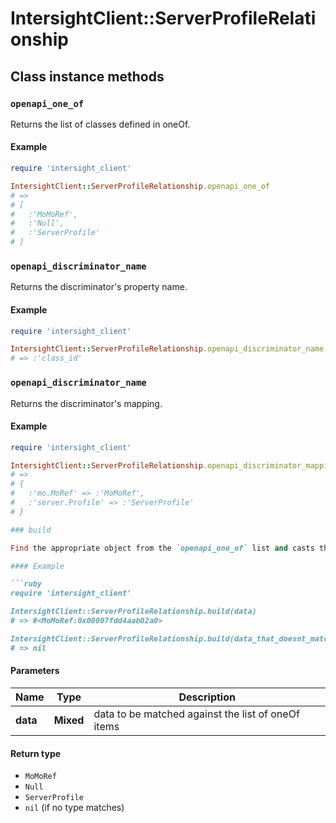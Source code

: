 # IntersightClient::ServerProfileRelationship

## Class instance methods

### `openapi_one_of`

Returns the list of classes defined in oneOf.

#### Example

```ruby
require 'intersight_client'

IntersightClient::ServerProfileRelationship.openapi_one_of
# =>
# [
#   :'MoMoRef',
#   :'Null',
#   :'ServerProfile'
# ]
```

### `openapi_discriminator_name`

Returns the discriminator's property name.

#### Example

```ruby
require 'intersight_client'

IntersightClient::ServerProfileRelationship.openapi_discriminator_name
# => :'class_id'
```

### `openapi_discriminator_name`

Returns the discriminator's mapping.

#### Example

```ruby
require 'intersight_client'

IntersightClient::ServerProfileRelationship.openapi_discriminator_mapping
# =>
# {
#   :'mo.MoRef' => :'MoMoRef',
#   :'server.Profile' => :'ServerProfile'
# }

### build

Find the appropriate object from the `openapi_one_of` list and casts the data into it.

#### Example

```ruby
require 'intersight_client'

IntersightClient::ServerProfileRelationship.build(data)
# => #<MoMoRef:0x00007fdd4aab02a0>

IntersightClient::ServerProfileRelationship.build(data_that_doesnt_match)
# => nil
```

#### Parameters

| Name | Type | Description |
| ---- | ---- | ----------- |
| **data** | **Mixed** | data to be matched against the list of oneOf items |

#### Return type

- `MoMoRef`
- `Null`
- `ServerProfile`
- `nil` (if no type matches)

